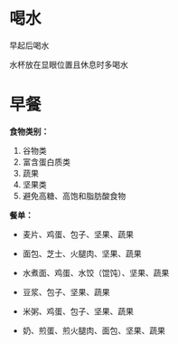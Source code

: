 # 喝水

早起后喝水

水杯放在显眼位置且休息时多喝水



# 早餐

**食物类别：**

1. 谷物类
2. 富含蛋白质类
3. 蔬果
4. 坚果类
5. 避免高糖、高饱和脂肪酸食物




**餐单：**

- 麦片、鸡蛋、包子、坚果、蔬果

- 面包、芝士、火腿肉、坚果、蔬果

- 水煮面、鸡蛋、水饺（馄饨）、坚果、蔬果

- 豆浆、包子、坚果、蔬果

- 米粥、鸡蛋、包子、坚果、蔬果

- 奶、煎蛋、煎火腿肉、面包、坚果、蔬果


